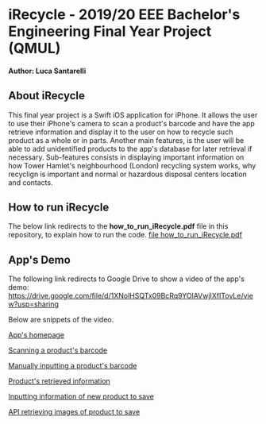 # iRecycle - 2019/20 EEE Bachelor's Engineering Final Year Project (QMUL)
#### Author: Luca Santarelli

## About iRecycle
This final year project is a Swift iOS application for iPhone. It allows the user to use their iPhone's camera to scan a product's barcode and have the app retrieve information and display it to the user on how to recycle such product as a whole or in parts. Another main features, is the user will be able to add unidentified products to the app's database for later retrieval if necessary. Sub-features consists in displaying important information on how Tower Hamlet's neighbourhood (London) recycling system works, why recyclign is important and normal or hazardous disposal centers location and contacts.

## How to run iRecycle
The below link redirects to the **how_to_run_iRecycle.pdf** file in this repository, to explain how to run the code.
[file how_to_run_iRecycle.pdf ](https://github.com/ghostbustersrock/iRecycle/blob/master/how_to_run_iRecycle.pdf)

## App's Demo
The following link redirects to Google Drive to show a video of the app's demo: https://drive.google.com/file/d/1XNolHSQTx09BcRq9YOlAVwjIXfITovLe/view?usp=sharing

Below are snippets of the video.

[App's homepage](https://github.com/ghostbustersrock/iRecycle/blob/master/App%20video%20snippets/Homepage.png)

[Scanning a product's barcode](https://github.com/ghostbustersrock/iRecycle/blob/master/App%20video%20snippets/Product%20scan.png)

[Manually inputting a product's barcode](https://github.com/ghostbustersrock/iRecycle/blob/master/App%20video%20snippets/Manual%20barcode%20input.png)

[Product's retrieved information](https://github.com/ghostbustersrock/iRecycle/blob/master/App%20video%20snippets/Product%20recycling%20information.png)

[Inputting information of new product to save](https://github.com/ghostbustersrock/iRecycle/blob/master/App%20video%20snippets/New%20product%20information%20input.png)

[API retrieving images of product to save](https://github.com/ghostbustersrock/iRecycle/blob/master/App%20video%20snippets/New%20product%20image%20selection.png)
